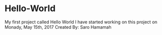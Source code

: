 # Hello-World
My first project called Hello World
I have started working on this project on Monady, May 15th, 2017
Created By: Saro Hamamah
